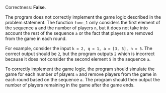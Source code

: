 Correctness: **False**.

The program does not correctly implement the game logic described in the problem statement. The function `func_1` only considers the first element of the sequence `a` and the number of players `n`, but it does not take into account the rest of the sequence `a` or the fact that players are removed from the game in each round.

For example, consider the input `k = 2, q = 1, a = [3, 5], n = 5`. The correct output should be `2`, but the program outputs `2` which is incorrect because it does not consider the second element `5` in the sequence `a`.

To correctly implement the game logic, the program should simulate the game for each number of players `n` and remove players from the game in each round based on the sequence `a`. The program should then output the number of players remaining in the game after the game ends.